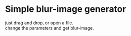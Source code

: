 # Simple blur-image generator
just drag and drop, or open a file.  
change the parameters and get blur-image.